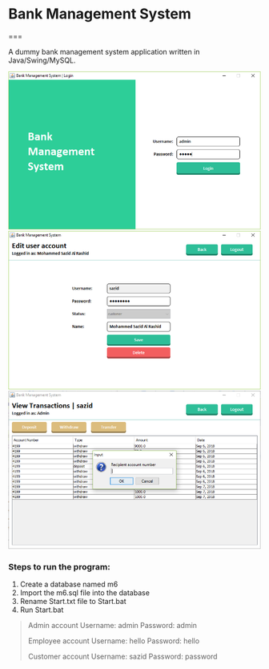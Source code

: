 # Bank Management System
===

A dummy bank management system application written in Java/Swing/MySQL.

![1](images/1.png)
![2](images/2.png)
![3](images/3.png)

### Steps to run the program:
1. Create a database named m6
2. Import the m6.sql file into the database
3. Rename Start.txt file to Start.bat
4. Run Start.bat

> Admin account
> Username: admin
> Password: admin
> 
> Employee account
> Username: hello
> Password: hello
> 
> Customer account
> Username: sazid
> Password: password
